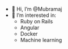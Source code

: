 - 👋 Hi, I’m @Mubramaj
- 👀 I’m interested in:
    - Ruby on Rails
    - Angular
    - Docker
    - Machine learning


<!---
Mubramaj/Mubramaj is a ✨ special ✨ repository because its `README.md` (this file) appears on your GitHub profile.
You can click the Preview link to take a look at your changes.
--->
